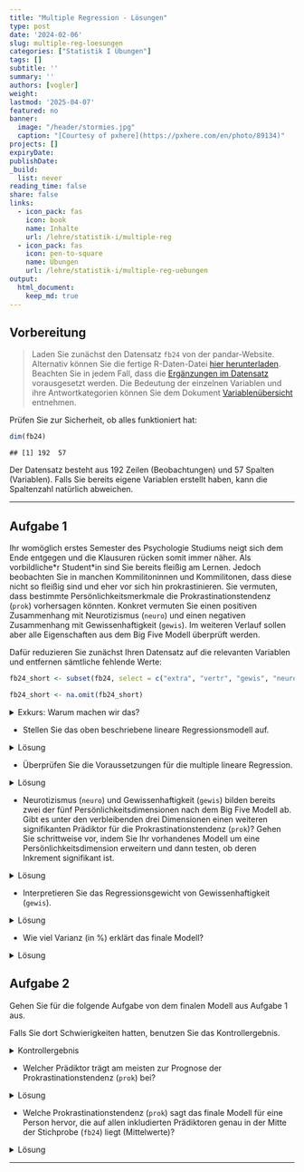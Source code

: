 ```yaml
---
title: "Multiple Regression - Lösungen" 
type: post
date: '2024-02-06' 
slug: multiple-reg-loesungen 
categories: ["Statistik I Übungen"] 
tags: [] 
subtitle: ''
summary: '' 
authors: [vogler] 
weight: 
lastmod: '2025-04-07'
featured: no
banner:
  image: "/header/stormies.jpg"
  caption: "[Courtesy of pxhere](https://pxhere.com/en/photo/89134)"
projects: []
expiryDate: 
publishDate: 
_build:
  list: never
reading_time: false
share: false
links:
  - icon_pack: fas
    icon: book
    name: Inhalte
    url: /lehre/statistik-i/multiple-reg
  - icon_pack: fas
    icon: pen-to-square
    name: Übungen
    url: /lehre/statistik-i/multiple-reg-uebungen
output:
  html_document:
    keep_md: true
---
```




## Vorbereitung



> Laden Sie zunächst den Datensatz `fb24` von der pandar-Website. Alternativ können Sie die fertige R-Daten-Datei [<i class="fas fa-download"></i> hier herunterladen](/daten/fb24.rda). Beachten Sie in jedem Fall, dass die [Ergänzungen im Datensatz](/lehre/statistik-i/multiple-reg/#prep) vorausgesetzt werden. Die Bedeutung der einzelnen Variablen und ihre Antwortkategorien können Sie dem Dokument [Variablenübersicht](/lehre/statistik-i/variablen.pdf) entnehmen.

Prüfen Sie zur Sicherheit, ob alles funktioniert hat: 


``` r
dim(fb24)
```

```
## [1] 192  57
```

Der Datensatz besteht aus 192 Zeilen (Beobachtungen) und 57 Spalten (Variablen). Falls Sie bereits eigene Variablen erstellt haben, kann die Spaltenzahl natürlich abweichen.


***

## Aufgabe 1

Ihr womöglich erstes Semester des Psychologie Studiums neigt sich dem Ende entgegen und die Klausuren rücken somit immer näher. Als vorbildliche\*r Student\*in sind Sie bereits fleißig am Lernen.
Jedoch beobachten Sie in manchen Kommilitoninnen und Kommilitonen, dass diese nicht so fleißig sind und eher vor sich hin prokrastinieren.
Sie vermuten, dass bestimmte Persönlichkeitsmerkmale die Prokrastinationstendenz (`prok`) vorhersagen könnten. Konkret vermuten Sie einen positiven Zusammenhang mit Neurotizismus (`neuro`) und einen negativen Zusammenhang mit Gewissenhaftigkeit (`gewis`). Im weiteren Verlauf sollen aber alle Eigenschaften aus dem Big Five Modell überprüft werden.

Dafür reduzieren Sie zunächst Ihren Datensatz auf die relevanten Variablen und entfernen sämtliche fehlende Werte:


``` r
fb24_short <- subset(fb24, select = c("extra", "vertr", "gewis", "neuro", "offen", "prok"))

fb24_short <- na.omit(fb24_short)
```

<details>

<summary>Exkurs: Warum machen wir das?</summary>

Zum einen fällt es uns so leichter den Überblick über unsere Daten zu behalten.
Zum anderen ist uns bereits im Kapitel [Multiple Regression](/lehre/statistik-i/multiple-reg) eine Fehlermeldung bei der Verwendung des Befehls `anova()` in Kombination mit fehlenden Werten (`NA`) begegnet.
Da wir im Folgenden erneut mit den Big Five Variablen arbeiten, gehen wir dieser Fehlermeldung bereits im Vorhinein aus dem Weg.


``` r
#Gibt es mindestens ein fehlenden Wert auf den 6 Variablen?
anyNA(fb24[, c("extra", "vertr", "gewis", "neuro", "offen", "prok")])
```

```
## [1] TRUE
```

``` r
#Auf welcher Variable und wie viele NA's gibt es?
summary(fb24[, c("extra", "vertr", "gewis", "neuro", "offen", "prok")])
```

```
##      extra           vertr           gewis          neuro           offen            prok      
##  Min.   :1.000   Min.   :1.000   Min.   :1.50   Min.   :1.000   Min.   :1.000   Min.   :2.100  
##  1st Qu.:2.500   1st Qu.:3.000   1st Qu.:3.00   1st Qu.:3.000   1st Qu.:3.000   1st Qu.:2.500  
##  Median :3.500   Median :3.500   Median :3.50   Median :3.500   Median :4.000   Median :2.700  
##  Mean   :3.277   Mean   :3.484   Mean   :3.49   Mean   :3.408   Mean   :3.809   Mean   :2.685  
##  3rd Qu.:4.000   3rd Qu.:4.000   3rd Qu.:4.00   3rd Qu.:4.000   3rd Qu.:4.500   3rd Qu.:2.900  
##  Max.   :5.000   Max.   :5.000   Max.   :5.00   Max.   :5.000   Max.   :5.000   Max.   :3.200  
##  NA's   :1       NA's   :1       NA's   :1      NA's   :1       NA's   :1       NA's   :2
```

``` r
#ein NA auf vertr
```

</details>


-   Stellen Sie das oben beschriebene lineare Regressionsmodell auf.

<details>

<summary>Lösung</summary>


``` r
mod_base <- lm(prok ~ neuro + gewis, data = fb24_short)
```

</details>


-   Überprüfen Sie die Voraussetzungen für die multiple lineare Regression.

<details>

<summary>Lösung</summary>

**Voraussetzungen:**

1.    Korrekte Spezifikation des Modells

2.    Messfehlerfreiheit der unabhängigen Variablen

3.    Unabhängigkeit der Residuen

4.    Homoskedastizität der Residuen

5.    Normalverteilung der Residuen



``` r
# Korrekte Spezifikation des Modells --> Linearität

#Einfache Regressionsmodelle aufstellen
mod_neuro <- lm(prok ~ neuro, data = fb24_short)

mod_gewis <- lm(prok ~ gewis, data = fb24_short)

#Überprüfung der Linearität
par(mfrow = c(1, 2))

plot(fb24_short$prok ~ fb24_short$neuro, 
     xlab = "Neurotizismus", 
     ylab = "Prokrastinationstendenz")
lines(lowess(fb24_short$neuro, fb24_short$prok), col = "red")
abline(mod_neuro, col = "blue")


plot(fb24_short$prok ~ fb24_short$gewis, 
     xlab = "Gewissenhaftigkeit",
     ylab = "Prokrastinationstendenz")
lines(lowess(fb24_short$gewis, fb24_short$prok), col = "red")
abline(mod_gewis, col = "blue")
```

![](/multiple-reg-loesungen_files/unnamed-chunk-6-1.png)<!-- -->

Für beide Variablen sind klare lineare Verläufe erkennbar.


``` r
#1x2 Ansicht der Plots beenden
dev.off()
```

```
## null device 
##           1
```

Bei der **Messfehlerfreiheit der unabhängigen Variablen** geht man davon aus, dass der Fragebogen den man nutzt fehlerfrei misst, insbesondere unsere unabhängigen Variablen. Wie bereits im Kapitel [Multiple Regression](/lehre/statistik-i/multiple-regression) besprochen ist das selten der Fall und wir können uns Reliabilitätsmaßen wie Cronbachs Alpha und McDonalds Omega bedienen um das Ausmaß des Fehlers zu quantifizieren.
Bei der Nennung dieser belassen wir es aber für diese Aufgabe mal und nehmen an dass diese Voraussetzung **nicht** verletzt ist.

Auch die Voraussetzung der **Unabhängigkeit der Residuen** ist inhaltlicher Natur. In diesem Fall gehen wir davon aus, dass Sie den Fragebogen am Anfang des Semesters weitgehend unabhängig voneinander bearbeitet haben. Somit ist auch diese Voraussetzung erfüllt.


``` r
#Homoskedastizität der Residuen
plot(mod_base, which = 3)
```

![](/multiple-reg-loesungen_files/unnamed-chunk-8-1.png)<!-- -->

``` r
car::ncvTest(mod_base) #nicht signifikant --> Homoskedastizität wird angenommen
```

```
## Non-constant Variance Score Test 
## Variance formula: ~ fitted.values 
## Chisquare = 0.8027976, Df = 1, p = 0.37026
```


``` r
#Normalverteilung der Residuen
car::qqPlot(mod_base)
```

![](/multiple-reg-loesungen_files/unnamed-chunk-9-1.png)<!-- -->

```
## 109 169 
## 107 167
```

``` r
shapiro.test(mod_base$residuals) #nicht signifikant --> Normalverteilung wird angenommen
```

```
## 
## 	Shapiro-Wilk normality test
## 
## data:  mod_base$residuals
## W = 0.9892, p-value = 0.1608
```

*Anmerkung:* Sowohl bei der Überprüfung der Homoskedastizität als auch der Normalverteilung bedienen wir uns Funktionen des `car`-Pakets. Dieses müssen wir nicht explizit mit dem `library()`-Befehl laden wenn wir zunächst den Namen des Pakets nennen, dann zwei Doppelpunkte und die Funktion folgen.
Dies ist selbst dann zu empfehlen wenn man die Pakete bereits geladen hat da so auch im Nachhinein ersichtlich ist aus welchem Paket welche Funktion genutzt wurde.

</details>


-   Neurotizismus (`neuro`) und Gewissenhaftigkeit (`gewis`) bilden bereits zwei der fünf Persönlichkeitsdimensionen nach dem Big Five Modell ab. Gibt es unter den verbleibenden drei Dimensionen einen weiteren signifikanten Prädiktor für die Prokrastinationstendenz (`prok`)? Gehen Sie schrittweise vor, indem Sie Ihr vorhandenes Modell um eine Persönlichkeitsdimension erweitern und dann testen, ob deren Inkrement signifikant ist.

<details>

<summary>Lösung</summary>


``` r
#Extraversion
mod_base_extra <- lm(prok ~ neuro + gewis + extra, data = fb24_short)

anova(mod_base, mod_base_extra) #nicht signifikant
```

```
## Analysis of Variance Table
## 
## Model 1: prok ~ neuro + gewis
## Model 2: prok ~ neuro + gewis + extra
##   Res.Df    RSS Df  Sum of Sq      F Pr(>F)
## 1    187 10.056                            
## 2    186 10.056  1 0.00032934 0.0061 0.9379
```

``` r
#Verträglichkeit
mod_base_vertr <- lm(prok ~ neuro + gewis + vertr, data = fb24_short)

anova(mod_base, mod_base_vertr) #nicht signifikant
```

```
## Analysis of Variance Table
## 
## Model 1: prok ~ neuro + gewis
## Model 2: prok ~ neuro + gewis + vertr
##   Res.Df    RSS Df Sum of Sq      F Pr(>F)
## 1    187 10.056                           
## 2    186 10.030  1  0.025336 0.4698 0.4939
```

``` r
#Offenheit für neue Erfahrungen
mod_base_offen <- lm(prok ~ neuro + gewis + offen, data = fb24_short)

anova(mod_base, mod_base_offen) #nicht signifikant
```

```
## Analysis of Variance Table
## 
## Model 1: prok ~ neuro + gewis
## Model 2: prok ~ neuro + gewis + offen
##   Res.Df    RSS Df Sum of Sq      F Pr(>F)
## 1    187 10.056                           
## 2    186 10.019  1  0.036619 0.6798 0.4107
```


``` r
#Inkrement von Extraversion
summary(mod_base_extra)$r.squared - summary(mod_base)$r.squared 
```

```
## [1] 3.19783e-05
```



Keine weitere Dimension der Big Five  kommt als weiterer signifikanter Prädiktor für Prokrastinationstendenz bei unserem Modell in Frage. 

Somit lautet unser finales Modell weiterhin wie folgt:


``` r
mod_final <- lm(prok ~ neuro + gewis, data = fb24_short)

summary(mod_final)
```

```
## 
## Call:
## lm(formula = prok ~ neuro + gewis, data = fb24_short)
## 
## Residuals:
##      Min       1Q   Median       3Q      Max 
## -0.64691 -0.16143  0.01391  0.16999  0.50266 
## 
## Coefficients:
##              Estimate Std. Error t value Pr(>|t|)    
## (Intercept)  2.593601   0.097272  26.663   <2e-16 ***
## neuro        0.036029   0.017932   2.009   0.0459 *  
## gewis       -0.008946   0.019212  -0.466   0.6420    
## ---
## Signif. codes:  0 '***' 0.001 '**' 0.01 '*' 0.05 '.' 0.1 ' ' 1
## 
## Residual standard error: 0.2319 on 187 degrees of freedom
## Multiple R-squared:  0.02358,	Adjusted R-squared:  0.01314 
## F-statistic: 2.258 on 2 and 187 DF,  p-value: 0.1074
```



</details>


-   Interpretieren Sie das Regressionsgewicht von Gewissenhaftigkeit (`gewis`).

<details>

<summary>Lösung</summary>

Zwei Personen die den **gleichen** Neurotizismus-Wert haben, sich aber um eine Einheit in der Gewissenhaftigkeit unterscheiden, unterscheiden sich um $\pm 0.01$ Einheiten in der Prokrastinationstendenz.

</details>


-   Wie viel Varianz (in %) erklärt das finale Modell?

<details>

<summary>Lösung</summary>


``` r
summary(mod_final)$r.squared
```

```
## [1] 0.02358257
```

Der Determinationskoeffizient ($R^2 =$ 0.0236) besagt das 2.36% der Varianz in der Prokrastinationstendenz durch unser Modell aus zwei Prädiktoren (`neuro`, `gewis`) erklärt wird.  

</details>



## Aufgabe 2

Gehen Sie für die folgende Aufgabe von dem finalen Modell aus Aufgabe 1 aus.

Falls Sie dort Schwierigkeiten hatten, benutzen Sie das Kontrollergebnis.

<details>

<summary>Kontrollergebnis</summary>


``` r
mod_final <- lm(prok ~ neuro + gewis, data = fb24_short)
```

</details>


-   Welcher Prädiktor trägt am meisten zur Prognose der Prokrastinationstendenz (`prok`) bei?
  
<details>

<summary>Lösung</summary>

Hierfür betrachten wir unsere Regressionsgewichte:


``` r
mod_final$coefficients
```

```
##  (Intercept)        neuro        gewis 
##  2.593601258  0.036028798 -0.008945736
```

Diese sind jedoch noch von der benutzten Skala abhängig weswegen wir noch keine Aussage darüber treffen können welches das "beste" Regressionsgewicht ist. Daher standardisieren wir unser Modell, um uns von der Skalenabhängigkeit zu befreien.
(Ausführlicher wurde dieses Vorgehen im Kapitel [Einfache Lineare Regression](/lehre/statistik-i/einfache-reg) besprochen.)


``` r
library(lm.beta)
```


``` r
mod_final_std <- lm.beta(mod_final)

summary(mod_final_std)
```

```
## 
## Call:
## lm(formula = prok ~ neuro + gewis, data = fb24_short)
## 
## Residuals:
##      Min       1Q   Median       3Q      Max 
## -0.64691 -0.16143  0.01391  0.16999  0.50266 
## 
## Coefficients:
##              Estimate Standardized Std. Error t value Pr(>|t|)    
## (Intercept)  2.593601           NA   0.097272  26.663   <2e-16 ***
## neuro        0.036029     0.146086   0.017932   2.009   0.0459 *  
## gewis       -0.008946    -0.033855   0.019212  -0.466   0.6420    
## ---
## Signif. codes:  0 '***' 0.001 '**' 0.01 '*' 0.05 '.' 0.1 ' ' 1
## 
## Residual standard error: 0.2319 on 187 degrees of freedom
## Multiple R-squared:  0.02358,	Adjusted R-squared:  0.01314 
## F-statistic: 2.258 on 2 and 187 DF,  p-value: 0.1074
```

Das betragsmäßig größte standardisierte Regressionsgewicht hat der Neurotizismus mit 0.146.
Somit lässt sich die Aussage treffen, das Neurotizismus im Vergleich zu Gewissenhaftigkeit am meisten zu der Vorhersage der Prokrastinationstendenz beiträgt.

</details>


-   Welche Prokrastinationstendenz (`prok`) sagt das finale Modell für eine Person hervor, die auf allen inkludierten Prädiktoren genau in der Mitte der Stichprobe (`fb24`) liegt (Mittelwerte)?

<details>

<summary>Lösung</summary>

Im Folgenden werden drei Lösungsansätze gezeigt, die sich in ihrer Komplexität unterscheiden. Sofern Sie auf einen der drei gekommen sind oder einen weiteren Ansatz gefunden haben der zum gleichen Ergebnis kommt, haben Sie die Aufgabe erfolgreich geeistert.


``` r
#1. Ansatz
means <- data.frame(neuro = mean(fb24_short$neuro),
                    gewis = mean(fb24_short$gewis))

predict(mod_final, newdata = means)
```

```
##        1 
## 2.685263
```

**Erklärung:**

Hierbei handelt es sich um den standard Ansatz wenn es darum geht für eine neue Person mit folgenden Werten auf den Prädiktoren eine Vorhersage zu treffen.


``` r
#2. Ansatz
mod_final_sc <- lm(prok ~ scale(neuro) + scale(gewis), data = fb24_short)

mod_final_sc$coefficients[1]
```

```
## (Intercept) 
##    2.685263
```

**Erklärung:**

Schematisch können wir für unser Modell folgende Formel aufstellen:

\begin{align}
\hat{y} = b_1 * x_1 + b_2 * x_2 + b_0
\end{align}


Wenn wir uns an die Formel zum Standardisieren erinnern, lautet diese wie folgt:

\begin{align}
x_{std} = \frac{x - \bar{x}}{\hat{\sigma}}
\end{align}

Setzen wir die zweite Formel in die Erste ein erhalten wir:

\begin{align}
\hat{y} = b_1 * \frac{x_1 - \bar{x_1}}{\hat{\sigma_1}} + b_2 * \frac{x_2 - \bar{x_2}}{\hat{\sigma_2}} + b_0
\end{align}

Nun interessiert uns die vorhergesagte Prokrastinationstendenz ($\hat{y}$) für eine Person die auf beiden Variablen ($x_1, x_2$) genau den Mittelwert dieser Variable ($\bar{x_1}, \bar{x_2}$) aufweist.
Setzen wir für $x_1, x_2$ die Mittelwerte ein sehen wir das in den Zählern nur noch Nullen übrigbleiben.


Unsere Formel reduziert sich dann auf:

\begin{align}
\hat{y} = b_0
\end{align}

$\rightarrow$ Für eine Person, die auf allen standardisierten Prädiktoren genau den Mittelwert dieser Variable als eigenen Wert hat, ist die prognostizierte Prokrastinationstendenz gleich dem Intercept.


``` r
#3. Ansatz
mean(fb24_short$prok)
```

```
## [1] 2.685263
```

**Erklärung:**

Aufgrund dessen wie unser Regressionsmodell mathematisch definiert ist, entspricht die vorhergesagte Prokrastinationstendenz für eine Person, die auf allen Prädiktorvariablen deren Mittelwert als eigenen Wert hat, der mittleren Prokrastinationstendenz in der Stichprobe aus der das Modell entstanden ist.

</details>

***
